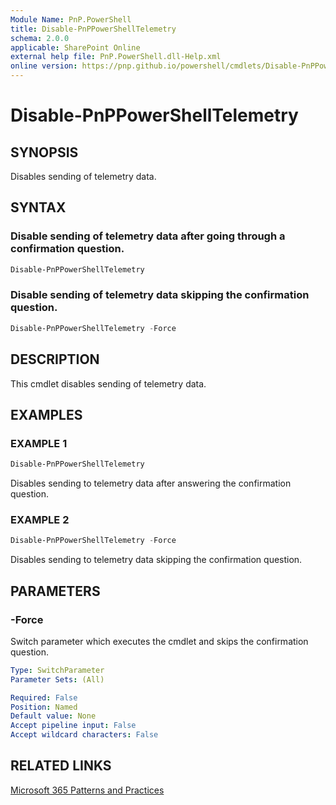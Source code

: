 ```yaml
---
Module Name: PnP.PowerShell
title: Disable-PnPPowerShellTelemetry
schema: 2.0.0
applicable: SharePoint Online
external help file: PnP.PowerShell.dll-Help.xml
online version: https://pnp.github.io/powershell/cmdlets/Disable-PnPPowerShellTelemetry.html
---
```

 
# Disable-PnPPowerShellTelemetry

## SYNOPSIS
Disables sending of telemetry data.

## SYNTAX

### Disable sending of telemetry data after going through a confirmation question.

```powershell
Disable-PnPPowerShellTelemetry
```

### Disable sending of telemetry data skipping the confirmation question.

```powershell
Disable-PnPPowerShellTelemetry -Force
```
## DESCRIPTION

This cmdlet disables sending of telemetry data.

## EXAMPLES

### EXAMPLE 1
```powershell
Disable-PnPPowerShellTelemetry
```

Disables sending to telemetry data after answering the confirmation question.

### EXAMPLE 2
```powershell
Disable-PnPPowerShellTelemetry -Force
```

Disables sending to telemetry data skipping the confirmation question.
## PARAMETERS
### -Force
Switch parameter which executes the cmdlet and skips the confirmation question.

```yaml
Type: SwitchParameter
Parameter Sets: (All)

Required: False
Position: Named
Default value: None
Accept pipeline input: False
Accept wildcard characters: False
```
## RELATED LINKS

[Microsoft 365 Patterns and Practices](https://aka.ms/m365pnp)